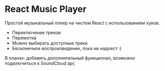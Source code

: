 # React Music Player

Простой музыкальный плеер на чистом React с использованием хуков.

- Переключение треков
- Перемотка
- Можно выбирать доступные треки
- Бесконечное воспроизведение, пока не надоест :)

В планах: добавить дополнительный функционал, возможно подключиться к SoundCloud api;



